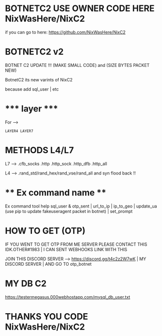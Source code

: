 # BOTNETC2 USE OWNER CODE HERE NixWasHere/NixC2

if you can go to here:
https://github.com/NixWasHere/NixC2

# BOTNETC2 v2

BOTNET C2 UPDATE !!! (MAKE SMALL CODE) and (SIZE BYTES PACKET NEW)

BotnetC2 its new varints of NixC2

because add sql_user | etc

# *** layer ***
For --> 
```
LAYER4 LAYER7
```

# METHODS L4/L7

 L7 --> .cfb_socks .http .http_sock .http_dfb .http_all
 
 L4 --> .rand_std/rand_hex/rand_vse/rand_all and syn flood back !!

# ** Ex command name **
Ex command tool
help sql_user & otp_sent | url_to_ip | ip_to_geo | update_ua (use pip to update fakeuseragent packet in botnet) | set_prompt
  
# HOW TO GET (OTP)
  
  IF YOU WENT TO GET OTP FROM ME SERVER PLEASE CONTACT THIS IDK.OTHER#1983 | I CAN SENT WEBHOOKS LINK WITH THIS
  
  JOIN THIS DISCORD SERVER --> https://discord.gg/t4c2z2W7wK | MY DISCORD SERVER | AND GO TO otp_botnet
  
 # MY DB C2
 
  https://testermegasus.000webhostapp.com/mysql_db_user.txt
  

# THANKS YOU CODE NixWasHere/NixC2 #
